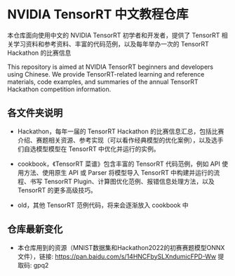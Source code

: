 # NVIDIA TensorRT 中文教程仓库

本仓库面向使用中文的 NVIDIA TensorRT 初学者和开发者，提供了 TensorRT 相关学习资料和参考资料、丰富的代码范例，以及每年举办一次的 TensorRT Hackathon 的比赛信息

This repository is aimed at NVIDIA TensorRT beginners and developers using Chinese. We provide TensorRT-related learning and reference materials, code examples, and summaries of the annual TensorRT Hackathon competition information.

## 各文件夹说明

+ Hackathon，每年一届的 TensorRT Hackathon 的比赛信息汇总，包括比赛介绍、赛题相关资源、参考实现（可以看作经典模型的优化案例），以及选手们自选模型模型在 TensorRT 中优化并运行的实例。

+ cookbook，《TensorRT 菜谱》包含丰富的 TensorRT 代码范例，例如 API 使用方法、使用原生 API 或 Parser 将模型导入 TensorRT 中构建并运行的流程、书写 TensorRT Plugin、计算图优化范例、报错信息处理方法，以及 TensorRT 的更多高级技巧。

+ old，其他 TensorRT 范例代码，将来会逐渐放入 cookbook 中

## 仓库最新变化

+ 本仓库用到的资源（MNIST数据集和Hackathon2022的初赛赛题模型ONNX文件），链接: https://pan.baidu.com/s/14HNCFbySLXndumicFPD-Ww 提取码: gpq2
